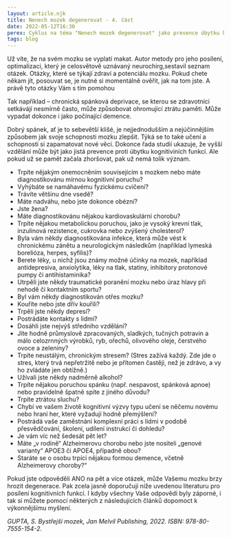 ```yaml
---
layout: article.njk
title: Nenech mozek degenerovat - 4. část
date: 2022-05-12T16:30
perex: Cyklus na téma "Nenech mozek degenerovat" jako prevence úbytku kognitivních funkcí mozku
tags: blog
---
```

Už víte, že na svém mozku se vyplatí makat. Autor metody pro jeho posílení, optimalizaci, který je celosvětově uznávaný neurochirg,sestavil seznam otázek. Otázky, které se týkají zdraví a potenciálu mozku. Pokud chete někam jít, posouvat se, je nutné si momentálně ověřit, jak na tom jste. A právě tyto otázky Vám s tím pomohou

Tak například – chronická spánková deprivace, se kterou se zdravotníci setkávájí nesmírně často, může způsobovat ohromující ztrátu paměti. Může vypadat dokonce i jako počínající demence.

Dobrý spánek, ať je to sebevětší klišé, je nejjednodušším a nejúčinnějším způsobem jak svoje schopnosti mozku zlepšit. Týká se to také učení a schopnosti si zapamatovat nové věci. Dokonce řada studií ukazuje, že vyšší vzdělání může být jako jistá prevence proti úbytku kognitiviních funkcí. Ale pokud už se pamět začala zhoršovat, pak už nemá tolik význam.

- Trpíte nějakým onemocněním souvisejícím s mozkem nebo máte diagnostikovánu mírnou kognitivní poruchu?
- Vyhýbáte se namáhavému fyzickému cvičení?
- Trávíte většinu dne vsedě?
- Máte nadváhu, nebo jste dokonce obézní?
- Jste žena?
- Máte diagnostikovánu nějakou kardiovaskulární chorobu?
- Trpíte nějakou metabolickou poruchou, jako je vysoký krevní tlak, inzulinová rezistence, cukrovka nebo zvýšený cholesterol?
- Byla vám někdy diagnostikována infekce, která může vést k chronickému zánětu a neurologickým následkům (například lymeská borelióza, herpes, syfilis)?
- Berete léky, u nichž jsou známy možné účinky na mozek, například antidepresiva, anxiolytika, léky na tlak, statiny, inhibitory protonové pumpy či antihistaminika?
- Utrpěli jste někdy traumatické poranění mozku nebo úraz hlavy při nehodě či kontaktním sportu?
- Byl vám někdy diagnostikován otřes mozku?
- Kouříte nebo jste dřív kouřili?
- Trpěli jste někdy depresí?
- Postrádáte kontakty s lidmi?
- Dosáhli jste nejvýš středního vzdělání?
- Jíte hodně průmyslově zpracovaných, sladkých, tučných potravin a málo celozrnných výrobků, ryb, ořechů, olivového oleje, čerstvého ovoce a zeleniny?
- Trpíte neustálým, chronickým stresem? (Stres zažívá každý. Zde jde o stres, který trvá nepřetržitě nebo je přítomen častěji, než je zdrávo, a vy ho zvládáte jen obtížně.)
- Užívali jste někdy nadměrně alkohol?
- Trpíte nějakou poruchou spánku (např. nespavost, spánková apnoe) nebo pravidelně špatně spíte z jiného důvodu?
- Trpíte ztrátou sluchu?
- Chybí ve vašem životě kognitivní výzvy typu učení se něčemu novému nebo hraní her, které vyžadují hodně přemýšlení?
- Postrádá vaše zaměstnání komplexní práci s lidmi v podobě přesvědčování, školení, udílení instrukcí či dohledu?
- Je vám víc než šedesát pět let?
- Máte „v rodině“ Alzheimerovu chorobu nebo jste nositeli „genové varianty“ APOE3 či APOE4, případně obou?
- Staráte se o osobu trpící nějakou formou demence, včetně Alzheimerovy choroby?“
 

 Pokud jste odpověděli ANO na pět a více otázek, může Vašemu mozku brzy hrozit degenerace. Pak zcela jasně doporučuji níže uvedenou literaturu pro posílení kognitivních funkcí. I kdyby všechny Vaše odpovědi byly záporné, i tak si můžete pomocí některých z následujících článků dopomoct k výkonnějšímu myšlení.  

 
*GUPTA, S. Bystřejší mozek, Jan Melvil Publishing, 2022.  ISBN: 978-80-7555-154-2.*